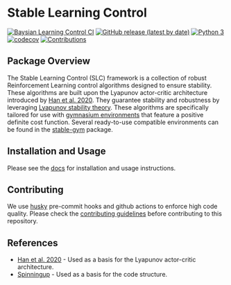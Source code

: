 # Stable Learning Control

[![Baysian Learning Control CI](https://github.com/rickstaa/stable-learning-control/actions/workflows/stable_learning_control.yml/badge.svg)](https://github.com/rickstaa/stable-learning-control/actions/workflows/stable_learning_control.yml)
[![GitHub release (latest by date)](https://img.shields.io/github/v/release/rickstaa/stable-learning-control)](https://github.com/rickstaa/stable-learning-control/releases)
[![Python 3](https://img.shields.io/badge/Python->=3.8-brightgreen)](https://www.python.org/)
[![codecov](https://codecov.io/gh/rickstaa/stable-learning-control/branch/main/graph/badge.svg?token=4SAME74CJ7)](https://codecov.io/gh/rickstaa/stable-learning-control)
[![Contributions](https://img.shields.io/badge/contributions-welcome-brightgreen.svg)](CONTRIBUTING.md)

## Package Overview

The Stable Learning Control (SLC) framework is a collection of robust Reinforcement Learning control algorithms designed to ensure stability. These algorithms are built upon the Lyapunov actor-critic architecture introduced by [Han et al. 2020](http://arxiv.org/abs/2004.14288). They guarantee stability and robustness by leveraging [Lyapunov stability theory](https://en.wikipedia.org/wiki/Lyapunov_stability). These algorithms are specifically tailored for use with [gymnasium environments](https://gymnasium.farama.org/) that feature a positive definite cost function. Several ready-to-use compatible environments can be found in the [stable-gym](https://github.com/rickstaa/stable-gym) package.

## Installation and Usage

Please see the [docs](https://rickstaa.github.io/stable-learning-control/) for installation and usage instructions.

## Contributing

We use [husky](https://github.com/typicode/husky) pre-commit hooks and github actions to enforce high code quality. Please check the [contributing guidelines](CONTRIBUTING.md) before contributing to this repository.

## References

*   [Han et al. 2020](http://arxiv.org/abs/2004.14288) - Used as a basis for the Lyapunov actor-critic architecture.
*   [Spinningup](https://spinningup.openai.com/en/latest/) - Used as a basis for the code structure.

